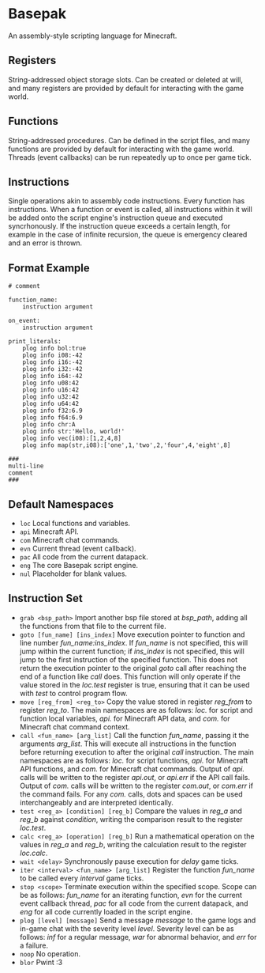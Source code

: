 # Basepak
An assembly-style scripting language for Minecraft.

## Registers
String-addressed object storage slots. Can be created or deleted at will, and many registers are provided by default for interacting with the game world.

## Functions
String-addressed procedures. Can be defined in the script files, and many functions are provided by default for interacting with the game world. Threads (event callbacks) can be run repeatedly up to once per game tick.

## Instructions
Single operations akin to assembly code instructions. Every function has instructions. When a function or event is called, all instructions within it will be added onto the script engine's instruction queue and executed syncrhonously. If the instruction queue exceeds a certain length, for example in the case of infinite recursion, the queue is emergency cleared and an error is thrown.

## Format Example

```
# comment

function_name:
    instruction argument

on_event:
    instruction argument

print_literals:
    plog info bol:true
    plog info i08:-42
    plog info i16:-42
    plog info i32:-42
    plog info i64:-42
    plog info u08:42
    plog info u16:42
    plog info u32:42
    plog info u64:42
    plog info f32:6.9
    plog info f64:6.9
    plog info chr:A
    plog info str:'Hello, world!'
    plog info vec(i08):[1,2,4,8]
    plog info map(str,i08):['one',1,'two',2,'four',4,'eight',8]

###
multi-line
comment
###
```

## Default Namespaces
- `loc` Local functions and variables.
- `api` Minecraft API.
- `com` Minecraft chat commands.
- `evn` Current thread (event callback).
- `pac` All code from the current datapack.
- `eng` The core Basepak script engine.
- `nul` Placeholder for blank values.

## Instruction Set
- `grab <bsp_path>` Import another bsp file stored at *bsp_path*, adding all the functions from that file to the current file.
- `goto [fun_name] [ins_index]` Move execution pointer to function and line number *fun_name:ins_index*. If *fun_name* is not specified, this will jump within the current function; if *ins_index* is not specified, this will jump to the first instruction of the specified function. This does not return the execution pointer to the original *goto* call after reaching the end of a function like *call* does. This function will only operate if the value stored in the *loc.test* register is true, ensuring that it can be used with *test* to control program flow.
- `move [reg_from] <reg_to>` Copy the value stored in register *reg_from* to register *reg_to*. The main namespaces are as follows: *loc.* for script and function local variables, *api.* for Minecraft API data, and *com.* for Minecraft chat command context.
- `call <fun_name> [arg_list]` Call the function *fun_name*, passing it the arguments *arg_list*. This will execute all instructions in the function before returning execution to after the original *call* instruction. The main namespaces are as follows: *loc.* for script functions, *api.* for Minecraft API functions, and *com.* for Minecraft chat commands. Output of *api.* calls will be written to the register *api.out*, or *api.err* if the API call fails. Output of *com.* calls will be written to the register *com.out*, or *com.err* if the command fails. For any *com.* calls, dots and spaces can be used interchangeably and are interpreted identically.
- `test <reg_a> [condition] [reg_b]` Compare the values in *reg_a* and *reg_b* against *condition*, writing the comparison result to the register *loc.test*.
- `calc <reg_a> [operation] [reg_b]` Run a mathematical operation on the values in *reg_a* and *reg_b*, writing the calculation result to the register *loc.calc*.
- `wait <delay>` Synchronously pause execution for *delay* game ticks.
- `iter <interval> <fun_name> [arg_list]` Register the function *fun_name* to be called every *interval* game ticks.
- `stop <scope>` Terminate execution within the specified scope. Scope can be as follows: *fun_name* for an iterating function, *evn* for the current event callback thread, *pac* for all code from the current datapack, and *eng* for all code currently loaded in the script engine.
- `plog [level] [message]` Send a message *message* to the game logs and in-game chat with the severity level *level*. Severity level can be as follows: *inf* for a regular message, *war* for abnormal behavior, and *err* for a failure.
- `noop` No operation.
- `blor` Pwint :3
